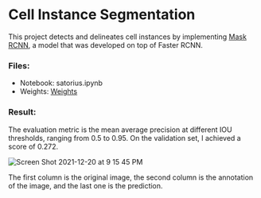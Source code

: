 # Cell Instance Segmentation

This project detects and delineates cell instances by implementing [Mask RCNN](https://arxiv.org/abs/1703.06870), a model that was developed on top of Faster RCNN. 

### Files: 
- Notebook: satorius.ipynb
- Weights: [Weights](https://www.kaggle.com/cowfrica/satorius-models) 

### Result: 
The evaluation metric is the mean average precision at different IOU thresholds, ranging from 0.5 to 0.95. On the validation set, I achieved a score of 0.272. 


![Screen Shot 2021-12-20 at 9 15 45 PM](https://user-images.githubusercontent.com/63311059/146859843-a7e1f3ff-d26e-47e0-b694-999b63930024.png)

The first column is the original image, the second column is the annotation of the image, and the last one is the prediction. 

